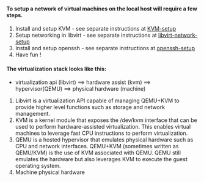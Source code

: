 

#### To setup a network of virtual machines on the local host will require a few steps.

1. Install and setup KVM - see separate instructions at [KVM-setup](KVM-setup.md)
2. Setup networking in libvirt - see separate instructions at [libvirt-network-setup](libvirt-network-setup.md)
3. Install and setup openssh - see separate instructions at [openssh-setup](openssh-setup.md)
4. Have fun !

#### The virtualization stack looks like this:
- virtualization api (libvirt) ==> hardware assist (kvm) ==> hypervisor(QEMU) ==> physical hardware (machine)

1. Libvirt is a virtualization API capable of managing QEMU+KVM to provide higher level functions such as storage and network management.
2. KVM is a kernel module that exposes the /dev/kvm interface that can be used to perform hardware-assisted virtualization. This enables virtual machines to leverage fast CPU instructions to perform virtualization.
3. QEMU is a hosted hypervisor that emulates physical hardware such as CPU and network interfaces.
QEMU+KVM (sometimes written as QEMU/KVM) is the use of KVM associated with QEMU. QEMU still emulates the hardware but also leverages KVM to execute the guest operating system.
4. Machine physical hardware
